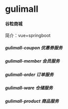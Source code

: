 # gulimall
#### 谷粒商城
简介：vue+springboot
##### gulimall-coupon 优惠券服务
##### gulimall-member 会员服务
##### gulimall-order 订单服务
##### gulimall-ware 仓储服务
##### gulimall-product 商品服务
